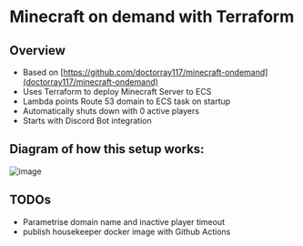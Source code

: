 # Minecraft on demand with Terraform

## Overview

- Based on [https://github.com/doctorray117/minecraft-ondemand](doctorray117/minecraft-ondemand)
- Uses Terraform to deploy Minecraft Server to ECS
- Lambda points Route 53 domain to ECS task on startup
- Automatically shuts down with 0 active players
- Starts with Discord Bot integration

## Diagram of how this setup works:

![image](https://github.com/user-attachments/assets/6b935b15-a174-4e4c-9c42-92c28f64f3ca)


## TODOs

- Parametrise domain name and inactive player timeout
- publish housekeeper docker image with Github Actions
